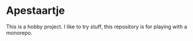 # Apestaartje

This is a hobby project. I like to try stuff, this repository is for playing with a monorepo.
